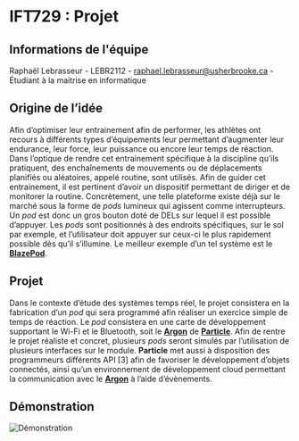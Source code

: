 # IFT729 : Projet

## Informations de l'équipe
Raphaël Lebrasseur - LEBR2112 - raphael.lebrasseur@usherbrooke.ca - Étudiant à la maitrise en informatique

## Origine de l’idée
Afin d’optimiser leur entrainement afin de performer, les athlètes ont recours à différents types d’équipements leur permettant d’augmenter leur endurance, leur force, leur puissance ou encore leur temps de réaction. Dans l’optique de rendre cet entrainement spécifique à la discipline qu’ils pratiquent, des enchaînements de mouvements ou de déplacements planifiés ou aléatoires, appelé routine, sont utilisés. Afin de guider cet entrainement, il est pertinent d’avoir un dispositif permettant de diriger et de monitorer la routine. Concrètement, une telle plateforme existe déjà sur le marché sous la forme de _pods_ lumineux qui agissent comme interrupteurs. Un _pod_ est donc un gros bouton doté de DELs sur lequel il est possible d’appuyer. Les _pods_ sont positionnés à des endroits spécifiques, sur le sol par exemple, et l’utilisateur doit appuyer sur ceux-ci le plus rapidement possible dès qu’il s’illumine. Le meilleur exemple d’un tel système est le [**BlazePod**](https://www.blazepod.com/?gclid=CjwKCAiA4KaRBhBdEiwAZi1zzmysuoMl_zw-A0VDCOe6Crk_VwdxoOwVL46OOLVxmFljI39c9yaKuRoCBi0QAvD_BwE).

## Projet
Dans le contexte d’étude des systèmes temps réel, le projet consistera en la fabrication d’un _pod_ qui sera programmé afin réaliser un exercice simple de temps de réaction. Le _pod_ consistera en une carte de développement supportant le Wi-Fi et le Bluetooth, soit le [**Argon**](https://docs.particle.io/argon/) de [**Particle**](https://www.particle.io). Afin de rentre le projet réaliste et concret, plusieurs _pods_ seront simulés par l’utilisation de plusieurs interfaces sur le module. **Particle** met aussi à disposition des programmeurs différents API [3] afin de favoriser le développement d’objets connectés, ainsi qu’un environnement de développement cloud permettant la communication avec le [**Argon**](https://docs.particle.io/argon/) à l’aide d’évènements.

## Démonstration
![Démonstration](https://github.com/ArtiKitten/training_pods/blob/main/assets/demo.gif)